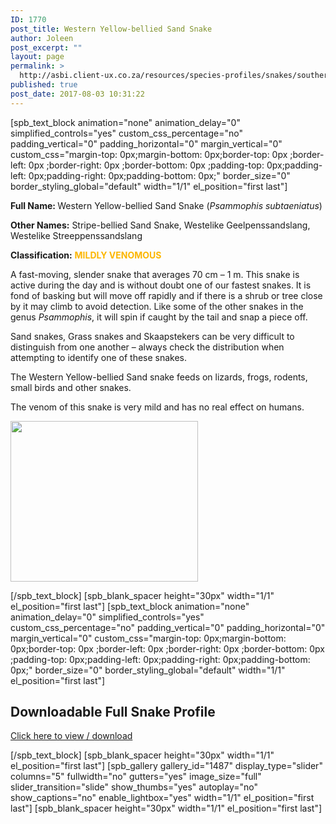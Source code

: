 ```yaml
---
ID: 1770
post_title: Western Yellow-bellied Sand Snake
author: Joleen
post_excerpt: ""
layout: page
permalink: >
  http://asbi.client-ux.co.za/resources/species-profiles/snakes/southern-africa/western-yellow-bellied-sand-snake/
published: true
post_date: 2017-08-03 10:31:22
---
```

[spb_text_block animation="none" animation_delay="0" simplified_controls="yes" custom_css_percentage="no" padding_vertical="0" padding_horizontal="0" margin_vertical="0" custom_css="margin-top: 0px;margin-bottom: 0px;border-top: 0px ;border-left: 0px ;border-right: 0px ;border-bottom: 0px ;padding-top: 0px;padding-left: 0px;padding-right: 0px;padding-bottom: 0px;" border_size="0" border_styling_global="default" width="1/1" el_position="first last"]

<strong>Full Name: </strong>Western Yellow-bellied Sand Snake (<em>Psammophis subtaeniatus</em>)

<strong>Other Names:</strong> Stripe-bellied Sand Snake, Westelike Geelpenssandslang, Westelike Streeppenssandslang

<strong>Classification:</strong> <span style="color: #fcb600;"><strong>MILDLY VENOMOUS</strong></span>

A fast-moving, slender snake that averages 70 cm – 1 m. This snake is active during the day and is without doubt one of our fastest snakes. It is fond of basking but will move off rapidly and if there is a shrub or tree close by it may climb to avoid detection. Like some of the other snakes in the genus <em>Psammophis</em>, it will spin if caught by the tail and snap a piece off.

Sand snakes, Grass snakes and Skaapstekers can be very difficult to distinguish from one another – always check the distribution when attempting to identify one of these snakes.

The Western Yellow-bellied Sand snake feeds on lizards, frogs, rodents, small birds and other snakes.

The venom of this snake is very mild and has no real effect on humans.

<a href="http://asbi.client-ux.co.za/wp-content/uploads/2016/06/Western_Yellow-bellied_Sand_Snake_DIST_web.jpg"><img class="alignnone wp-image-831 size-medium" src="http://asbi.client-ux.co.za/wp-content/uploads/2016/06/Western_Yellow-bellied_Sand_Snake_DIST_web-300x257.jpg" width="300" height="257" /></a>

[/spb_text_block] [spb_blank_spacer height="30px" width="1/1" el_position="first last"] [spb_text_block animation="none" animation_delay="0" simplified_controls="yes" custom_css_percentage="no" padding_vertical="0" padding_horizontal="0" margin_vertical="0" custom_css="margin-top: 0px;margin-bottom: 0px;border-top: 0px ;border-left: 0px ;border-right: 0px ;border-bottom: 0px ;padding-top: 0px;padding-left: 0px;padding-right: 0px;padding-bottom: 0px;" border_size="0" border_styling_global="default" width="1/1" el_position="first last"]
<h2>Downloadable Full Snake Profile</h2>
<a href="http://asbi.client-ux.co.za/wp-content/uploads/2016/06/20170522_ASI_SP_Western_Yellow-bellied_Sand_Snake_A4_DESKTOP.pdf" target="_blank">Click here to view / download</a>

[/spb_text_block] [spb_blank_spacer height="30px" width="1/1" el_position="first last"] [spb_gallery gallery_id="1487" display_type="slider" columns="5" fullwidth="no" gutters="yes" image_size="full" slider_transition="slide" show_thumbs="yes" autoplay="no" show_captions="no" enable_lightbox="yes" width="1/1" el_position="first last"] [spb_blank_spacer height="30px" width="1/1" el_position="first last"]